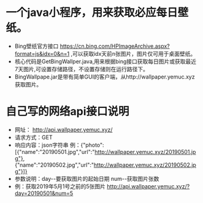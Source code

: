 # 一个java小程序，用来获取必应每日壁纸。
+ Bing壁纸官方接口 https://cn.bing.com/HPImageArchive.aspx?format=js&idx=0&n=1 ,可以获取idx天前n张图片，图片仅可用于桌面壁纸。  
+ 核心代码是GetBingWallper.java,用来根据bing接口获取每日图片或获取最近7天图片,可设置存储路径，不设置存储则在运行路径下。   
+ BingWallpape.jar是带有简单GUI的客户端，从http://wallpaper.yemuc.xyz 获取图片。  
# 自己写的网络api接口说明
+ 网址： http://api.wallpaper.yemuc.xyz/
+ 请求方式：GET
+ 响应内容：json字符串 例：{"photo":[{"name":"20190501.jpg","url":"http://wallpaper.yemuc.xyz/20190501.jpg"},
{"name":"20190502.jpg","url":"http://wallpaper.yemuc.xyz/20190502.jpg"}]} 
+ 参数说明：day--要获取图片的起始日期 num--获取图片张数
+ 例：获取2019年5月1号之前的5张图片 http://api.wallpaper.yemuc.xyz/?day=20190501&num=5
